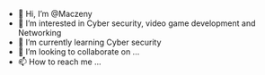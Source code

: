 - 👋 Hi, I’m @Maczeny
- 👀 I’m interested in Cyber security, video game development and Networking
- 🌱 I’m currently learning Cyber security
- 💞️ I’m looking to collaborate on ...
- 📫 How to reach me ...

<!---
Maczeny/Maczeny is a ✨ special ✨ repository because its `README.md` (this file) appears on your GitHub profile.
You can click the Preview link to take a look at your changes.
--->
